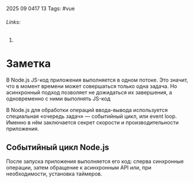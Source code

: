 2025 09 0417 13
Tags: #vue 
###### Links: 
1) 
# Заметка
В Node.js JS-код приложения выполняется в одном потоке. Это значит, что в момент времени может совершаться только одна задача. Но асинхронный подход позволяет не дожидаться их завершения, а одновременно с ними выполнять JS-код

В Node.js для обработки операций ввода-вывода используется специальная «очередь задач» — событийный цикл, или event loop. Именно в нём заключается секрет скорости и производительности приложения.

## Событийный цикл Node.js
После запуска приложения выполняется его код: сперва синхронные операции, затем обращение к асинхронным API или, при необходимости, установка таймеров.